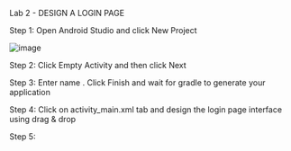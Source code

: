 Lab 2 - DESIGN A LOGIN PAGE

Step 1: Open Android Studio and click New Project

![image](https://github.com/addff/2310-ICT602/assets/130625491/17376ad7-4ee6-454a-9e0b-3aeda2a1a78a)

Step 2: Click Empty Activity and then click Next

Step 3: Enter name . Click Finish and wait for gradle to generate your application

Step 4: Click on activity_main.xml tab and design the login page interface using drag & drop 

Step 5: 



